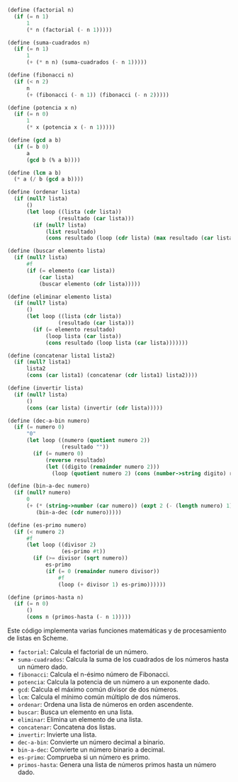 ```scheme

(define (factorial n)
  (if (= n 1)
      1
      (* n (factorial (- n 1)))))

(define (suma-cuadrados n)
  (if (= n 1)
      1
      (+ (* n n) (suma-cuadrados (- n 1)))))

(define (fibonacci n)
  (if (< n 2)
      n
      (+ (fibonacci (- n 1)) (fibonacci (- n 2)))))

(define (potencia x n)
  (if (= n 0)
      1
      (* x (potencia x (- n 1)))))

(define (gcd a b)
  (if (= b 0)
      a
      (gcd b (% a b))))

(define (lcm a b)
  (* a (/ b (gcd a b))))

(define (ordenar lista)
  (if (null? lista)
      ()
      (let loop ((lista (cdr lista))
                (resultado (car lista)))
        (if (null? lista)
            (list resultado)
            (cons resultado (loop (cdr lista) (max resultado (car lista)))))))

(define (buscar elemento lista)
  (if (null? lista)
      #f
      (if (= elemento (car lista))
          (car lista)
          (buscar elemento (cdr lista)))))

(define (eliminar elemento lista)
  (if (null? lista)
      ()
      (let loop ((lista (cdr lista))
                (resultado (car lista)))
        (if (= elemento resultado)
            (loop lista (car lista))
            (cons resultado (loop lista (car lista)))))))

(define (concatenar lista1 lista2)
  (if (null? lista1)
      lista2
      (cons (car lista1) (concatenar (cdr lista1) lista2))))

(define (invertir lista)
  (if (null? lista)
      ()
      (cons (car lista) (invertir (cdr lista)))))

(define (dec-a-bin numero)
  (if (= numero 0)
      "0"
      (let loop ((numero (quotient numero 2))
                 (resultado ""))
        (if (= numero 0)
            (reverse resultado)
            (let ((digito (remainder numero 2)))
              (loop (quotient numero 2) (cons (number->string digito) resultado)))))))

(define (bin-a-dec numero)
  (if (null? numero)
      0
      (+ (* (string->number (car numero)) (expt 2 (- (length numero) 1)))
         (bin-a-dec (cdr numero)))))

(define (es-primo numero)
  (if (< numero 2)
      #f
      (let loop ((divisor 2)
                 (es-primo #t))
        (if (>= divisor (sqrt numero))
            es-primo
            (if (= 0 (remainder numero divisor))
                #f
                (loop (+ divisor 1) es-primo))))))

(define (primos-hasta n)
  (if (= n 0)
      ()
      (cons n (primos-hasta (- n 1)))))

```

Este código implementa varias funciones matemáticas y de procesamiento de listas en Scheme.

* `factorial`: Calcula el factorial de un número.
* `suma-cuadrados`: Calcula la suma de los cuadrados de los números hasta un número dado.
* `fibonacci`: Calcula el n-ésimo número de Fibonacci.
* `potencia`: Calcula la potencia de un número a un exponente dado.
* `gcd`: Calcula el máximo común divisor de dos números.
* `lcm`: Calcula el mínimo común múltiplo de dos números.
* `ordenar`: Ordena una lista de números en orden ascendente.
* `buscar`: Busca un elemento en una lista.
* `eliminar`: Elimina un elemento de una lista.
* `concatenar`: Concatena dos listas.
* `invertir`: Invierte una lista.
* `dec-a-bin`: Convierte un número decimal a binario.
* `bin-a-dec`: Convierte un número binario a decimal.
* `es-primo`: Comprueba si un número es primo.
* `primos-hasta`: Genera una lista de números primos hasta un número dado.